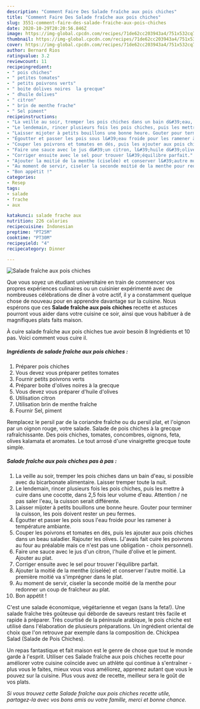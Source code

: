 ```yaml
---
description: "Comment Faire Des Salade fraîche aux pois chiches"
title: "Comment Faire Des Salade fraîche aux pois chiches"
slug: 3551-comment-faire-des-salade-fraiche-aux-pois-chiches
date: 2020-10-29T20:20:56.846Z
image: https://img-global.cpcdn.com/recipes/71de62cc203943a4/751x532cq70/salade-fraiche-aux-pois-chiches-photo-principale-de-la-recette.jpg
thumbnail: https://img-global.cpcdn.com/recipes/71de62cc203943a4/751x532cq70/salade-fraiche-aux-pois-chiches-photo-principale-de-la-recette.jpg
cover: https://img-global.cpcdn.com/recipes/71de62cc203943a4/751x532cq70/salade-fraiche-aux-pois-chiches-photo-principale-de-la-recette.jpg
author: Bernard Rios
ratingvalue: 3.2
reviewcount: 11
recipeingredient:
- " pois chiches"
- " petites tomates"
- " petits poivrons verts"
- " boite dolives noires  la grecque"
- " dhuile dolives"
- " citron"
- " brin de menthe frache"
- " Sel piment"
recipeinstructions:
- "La veille au soir, tremper les pois chiches dans un bain d&#39;eau, si possible avec du bicarbonate alimentaire. Laisser tremper toute la nuit."
- "Le lendemain, rincer plusieurs fois les pois chiches, puis les mettre à cuire dans une cocotte, dans 2,5 fois leur volume d&#39;eau. Attention / ne pas saler l&#39;eau, la cuisson serait différente."
- "Laisser mijoter à petits bouillons une bonne heure. Gouter pour terminer la cuisson, les pois doivent rester un peu fermes."
- "Égoutter et passer les pois sous l&#39;eau froide pour les ramener à température ambiante."
- "Couper les poivrons et tomates en dés, puis les ajouter aux pois chiches dans un beau saladier. Rajouter les olives. (J&#39;avais fait cuire les poivrons au four au préalable mais ce n&#39;est pas une obligation - choix personnel)."
- "Faire une sauce avec le jus d&#39;un citron, l&#39;huile d&#39;olive et le piment. Ajouter au plat."
- "Corriger ensuite avec le sel pour trouver l&#39;équilibre parfait."
- "Ajouter la moitié de la menthe (ciselée) et conserver l&#39;autre moitié. La première moitié va s&#39;imprégner dans le plat."
- "Au moment de servir, ciseler la seconde moitié de la menthe pour redonner un coup de fraîcheur au plat."
- "Bon appétit !"
categories:
- Resep
tags:
- salade
- frache
- aux

katakunci: salade frache aux 
nutrition: 226 calories
recipecuisine: Indonesian
preptime: "PT25M"
cooktime: "PT30M"
recipeyield: "4"
recipecategory: Dinner

---
```



![Salade fraîche aux pois chiches](https://img-global.cpcdn.com/recipes/71de62cc203943a4/751x532cq70/salade-fraiche-aux-pois-chiches-photo-principale-de-la-recette.jpg)

Que vous soyez un étudiant universitaire en train de commencer vos propres expériences culinaires ou un cuisinier expérimenté avec de nombreuses célébrations de dîner à votre actif, il y a constamment quelque chose de nouveau pour en apprendre davantage sur la cuisine. Nous espérons que ces <strong> Salade fraîche aux pois chiches </strong> recette et astuces pourront vous aider dans votre cuisine ce soir, ainsi que vous habituer à de magnifiques plats faits maison.

<!--inarticleads1-->

À cuire salade fraîche aux pois chiches tue avoir besoin 8 Ingrédients et 10 pas. Voici comment vous cuire il.

##### Ingrédients de salade fraîche aux pois chiches :

1. Préparer  pois chiches
1. Vous devez vous préparer  petites tomates
1. Fournir  petits poivrons verts
1. Préparer  boite d&#39;olives noires à la grecque
1. Vous devez vous préparer  d&#39;huile d&#39;olives
1. Utilisation  citron
1. Utilisation  brin de menthe fraîche
1. Fournir  Sel, piment


Remplacez le persil par de la coriandre fraîche ou du persil plat, et l&#39;oignon par un oignon rouge, votre salade. Salade de pois chiches à la grecque rafraîchissante. Des pois chiches, tomates, concombres, oignons, feta, olives kalamata et aromates. Le tout arrosé d&#39;une vinaigrette grecque toute simple. 

<!--inarticleads2-->

##### Salade fraîche aux pois chiches pas à pas :

1. La veille au soir, tremper les pois chiches dans un bain d&#39;eau, si possible avec du bicarbonate alimentaire. Laisser tremper toute la nuit.
1. Le lendemain, rincer plusieurs fois les pois chiches, puis les mettre à cuire dans une cocotte, dans 2,5 fois leur volume d&#39;eau. Attention / ne pas saler l&#39;eau, la cuisson serait différente.
1. Laisser mijoter à petits bouillons une bonne heure. Gouter pour terminer la cuisson, les pois doivent rester un peu fermes.
1. Égoutter et passer les pois sous l&#39;eau froide pour les ramener à température ambiante.
1. Couper les poivrons et tomates en dés, puis les ajouter aux pois chiches dans un beau saladier. Rajouter les olives. (J&#39;avais fait cuire les poivrons au four au préalable mais ce n&#39;est pas une obligation - choix personnel).
1. Faire une sauce avec le jus d&#39;un citron, l&#39;huile d&#39;olive et le piment. Ajouter au plat.
1. Corriger ensuite avec le sel pour trouver l&#39;équilibre parfait.
1. Ajouter la moitié de la menthe (ciselée) et conserver l&#39;autre moitié. La première moitié va s&#39;imprégner dans le plat.
1. Au moment de servir, ciseler la seconde moitié de la menthe pour redonner un coup de fraîcheur au plat.
1. Bon appétit !


C&#39;est une salade économique, végétarienne et vegan (sans la feta!). Une salade fraîche très goûteuse qui déborde de saveurs restant très facile et rapide à préparer. Très courtisé de la péninsule arabique, le pois chiche est utilisé dans l&#39;élaboration de plusieurs préparations. Un ingrédient oriental de choix que l&#39;on retrouve par exemple dans la composition de. Chickpea Salad (Salade de Pois Chiches). 

<!--inarticleads1-->

<p>
Un repas fantastique et fait maison est le genre de chose que tout le monde garde à l'esprit. Utiliser ces Salade fraîche aux pois chiches recette pour améliorer votre cuisine coïncide avec un athlète qui continue à s'entraîner - plus vous le faites, mieux vous vous améliorez, apprenez autant que vous le pouvez sur la cuisine. Plus vous avez de recette, meilleur sera le goût de vos plats.
</p>

<p>
<i>Si vous trouvez cette Salade fraîche aux pois chiches recette utile, partagez-la avec vos bons amis ou votre famille, merci et bonne chance.</i>
</p>

